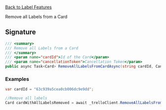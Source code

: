 [Back to Label Features](TrelloClient#label-features)

Remove all Labels from a Card

## Signature
```cs
/// <summary>
/// Remove all Labels from a Card
/// </summary>
/// <param name="cardId">Id of the Card</param>
/// <param name="cancellationToken">Cancellation Token</param>
public async Task<Card> RemoveAllLabelsFromCardAsync(string cardId, CancellationToken cancellationToken = default) {...}
```
### Examples

```cs
var cardId = "63c939a5cea0cb006dc9e9dd";

//Remove all labels
Card cardWithAllLabelsRemoved = await _trelloClient.RemoveAllLabelsFromCardAsync(cardId);
```